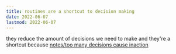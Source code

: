 ```yaml
---
title: routines are a shortcut to decision making
date: 2022-06-07
lastmod: 2022-06-07
---
```


they reduce the amount of decisions we need to make and they're a shortcut because [notes/too many decisions cause inaction](too%20many%20decisions%20cause%20inaction.md)
